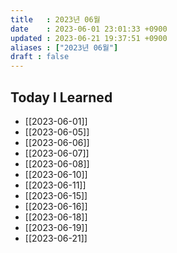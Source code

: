 ```yaml
---
title   : 2023년 06월
date    : 2023-06-01 23:01:33 +0900
updated : 2023-06-21 19:37:51 +0900
aliases : ["2023년 06월"]
draft : false
---
```


## Today I Learned

- [[2023-06-01]]
- [[2023-06-05]]
- [[2023-06-06]]
- [[2023-06-07]]
- [[2023-06-08]]
- [[2023-06-10]]
- [[2023-06-11]]
- [[2023-06-15]]
- [[2023-06-16]]
- [[2023-06-18]]
- [[2023-06-19]]
- [[2023-06-21]]
